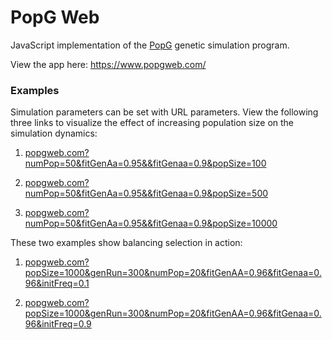 # PopG Web

JavaScript implementation of the [PopG](https://evolution.gs.washington.edu/popgen/popg.html) genetic simulation program.

View the app here: https://www.popgweb.com/

### Examples

Simulation parameters can be set with URL parameters. View the following three links to visualize the effect of increasing population size on the simulation dynamics:

1. [popgweb.com?numPop=50&fitGenAa=0.95&&fitGenaa=0.9&popSize=100](https://www.popgweb.com/?numPop=50&fitGenAa=0.95&&fitGenaa=0.9&popSize=100)

2. [popgweb.com?numPop=50&fitGenAa=0.95&&fitGenaa=0.9&popSize=500](https://www.popgweb.com/?numPop=50&fitGenAa=0.95&&fitGenaa=0.9&popSize=500)

3. [popgweb.com?numPop=50&fitGenAa=0.95&&fitGenaa=0.9&popSize=10000](https://www.popgweb.com/?numPop=50&fitGenAa=0.95&&fitGenaa=0.9&popSize=10000)

These two examples show balancing selection in action:

1. [popgweb.com?popSize=1000&genRun=300&numPop=20&fitGenAA=0.96&fitGenaa=0.96&initFreq=0.1](https://www.popgweb.com/?popSize=1000&genRun=300&numPop=20&fitGenAA=0.96&fitGenaa=0.96&initFreq=0.1)

2. [popgweb.com?popSize=1000&genRun=300&numPop=20&fitGenAA=0.96&fitGenaa=0.96&initFreq=0.9](https://www.popgweb.com/?popSize=1000&genRun=300&numPop=20&fitGenAA=0.96&fitGenaa=0.96&initFreq=0.9)
